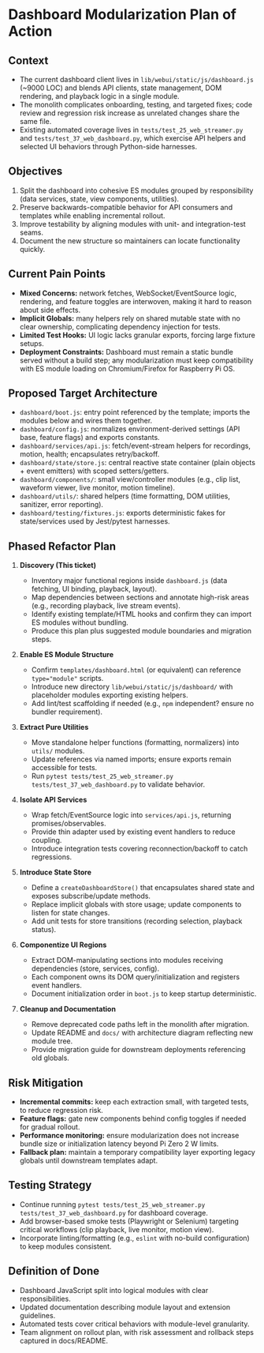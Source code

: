 # Dashboard Modularization Plan of Action

## Context
- The current dashboard client lives in `lib/webui/static/js/dashboard.js` (~9000 LOC) and blends API clients, state management, DOM rendering, and playback logic in a single module.
- The monolith complicates onboarding, testing, and targeted fixes; code review and regression risk increase as unrelated changes share the same file.
- Existing automated coverage lives in `tests/test_25_web_streamer.py` and `tests/test_37_web_dashboard.py`, which exercise API helpers and selected UI behaviors through Python-side harnesses.

## Objectives
1. Split the dashboard into cohesive ES modules grouped by responsibility (data services, state, view components, utilities).
2. Preserve backwards-compatible behavior for API consumers and templates while enabling incremental rollout.
3. Improve testability by aligning modules with unit- and integration-test seams.
4. Document the new structure so maintainers can locate functionality quickly.

## Current Pain Points
- **Mixed Concerns:** network fetches, WebSocket/EventSource logic, rendering, and feature toggles are interwoven, making it hard to reason about side effects.
- **Implicit Globals:** many helpers rely on shared mutable state with no clear ownership, complicating dependency injection for tests.
- **Limited Test Hooks:** UI logic lacks granular exports, forcing large fixture setups.
- **Deployment Constraints:** Dashboard must remain a static bundle served without a build step; any modularization must keep compatibility with ES module loading on Chromium/Firefox for Raspberry Pi OS.

## Proposed Target Architecture
- `dashboard/boot.js`: entry point referenced by the template; imports the modules below and wires them together.
- `dashboard/config.js`: normalizes environment-derived settings (API base, feature flags) and exports constants.
- `dashboard/services/api.js`: fetch/event-stream helpers for recordings, motion, health; encapsulates retry/backoff.
- `dashboard/state/store.js`: central reactive state container (plain objects + event emitters) with scoped setters/getters.
- `dashboard/components/`: small view/controller modules (e.g., clip list, waveform viewer, live monitor, motion timeline).
- `dashboard/utils/`: shared helpers (time formatting, DOM utilities, sanitizer, error reporting).
- `dashboard/testing/fixtures.js`: exports deterministic fakes for state/services used by Jest/pytest harnesses.

## Phased Refactor Plan
1. **Discovery (This ticket)**
   - Inventory major functional regions inside `dashboard.js` (data fetching, UI binding, playback, layout).
   - Map dependencies between sections and annotate high-risk areas (e.g., recording playback, live stream events).
   - Identify existing template/HTML hooks and confirm they can import ES modules without bundling.
   - Produce this plan plus suggested module boundaries and migration steps.

2. **Enable ES Module Structure**
   - Confirm `templates/dashboard.html` (or equivalent) can reference `type="module"` scripts.
   - Introduce new directory `lib/webui/static/js/dashboard/` with placeholder modules exporting existing helpers.
   - Add lint/test scaffolding if needed (e.g., `npm` independent? ensure no bundler requirement).

3. **Extract Pure Utilities**
   - Move standalone helper functions (formatting, normalizers) into `utils/` modules.
   - Update references via named imports; ensure exports remain accessible for tests.
   - Run `pytest tests/test_25_web_streamer.py tests/test_37_web_dashboard.py` to validate behavior.

4. **Isolate API Services**
   - Wrap fetch/EventSource logic into `services/api.js`, returning promises/observables.
   - Provide thin adapter used by existing event handlers to reduce coupling.
   - Introduce integration tests covering reconnection/backoff to catch regressions.

5. **Introduce State Store**
   - Define a `createDashboardStore()` that encapsulates shared state and exposes subscribe/update methods.
   - Replace implicit globals with store usage; update components to listen for state changes.
   - Add unit tests for store transitions (recording selection, playback status).

6. **Componentize UI Regions**
   - Extract DOM-manipulating sections into modules receiving dependencies (store, services, config).
   - Each component owns its DOM query/initialization and registers event handlers.
   - Document initialization order in `boot.js` to keep startup deterministic.

7. **Cleanup and Documentation**
   - Remove deprecated code paths left in the monolith after migration.
   - Update README and `docs/` with architecture diagram reflecting new module tree.
   - Provide migration guide for downstream deployments referencing old globals.

## Risk Mitigation
- **Incremental commits:** keep each extraction small, with targeted tests, to reduce regression risk.
- **Feature flags:** gate new components behind config toggles if needed for gradual rollout.
- **Performance monitoring:** ensure modularization does not increase bundle size or initialization latency beyond Pi Zero 2 W limits.
- **Fallback plan:** maintain a temporary compatibility layer exporting legacy globals until downstream templates adapt.

## Testing Strategy
- Continue running `pytest tests/test_25_web_streamer.py tests/test_37_web_dashboard.py` for dashboard coverage.
- Add browser-based smoke tests (Playwright or Selenium) targeting critical workflows (clip playback, live monitor, motion view).
- Incorporate linting/formatting (e.g., `eslint` with no-build configuration) to keep modules consistent.

## Definition of Done
- Dashboard JavaScript split into logical modules with clear responsibilities.
- Updated documentation describing module layout and extension guidelines.
- Automated tests cover critical behaviors with module-level granularity.
- Team alignment on rollout plan, with risk assessment and rollback steps captured in docs/README.
